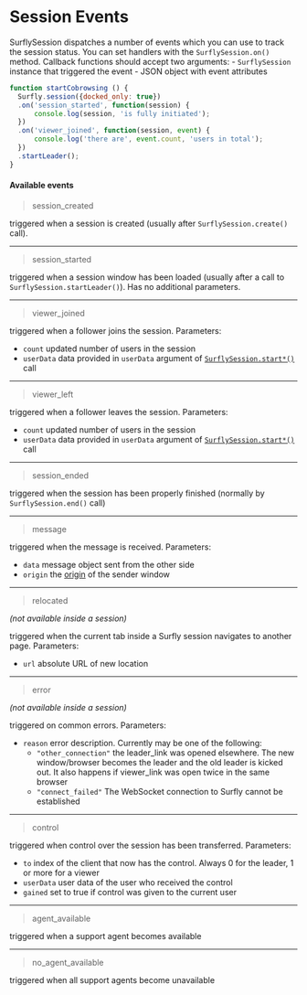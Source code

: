# Session Events

SurflySession dispatches a number of events which you can use to track the session status. You can set handlers with the `SurflySession.on()` method. Callback functions should accept two arguments:
    - `SurflySession` instance that triggered the event
    - JSON object with event attributes

```javascript
function startCobrowsing () {
  Surfly.session({docked_only: true})
  .on('session_started', function(session) {
      console.log(session, 'is fully initiated');
  })
  .on('viewer_joined', function(session, event) {
      console.log('there are', event.count, 'users in total');
  })
  .startLeader();
}
```

#### Available events

> session_created

triggered when a session is created (usually after `SurflySession.create()` call).

<hr />

> session_started

triggered when a session window has been loaded (usually after a call to `SurflySession.startLeader()`). Has no additional parameters.

<hr />

> viewer_joined

triggered when a follower joins the session. Parameters:

- `count` updated number of users in the session
- `userData` data provided in `userData` argument of [`SurflySession.start*()`](surflysession_objects.md) call

<hr />

> viewer_left

triggered when a follower leaves the session. Parameters:

- `count` updated number of users in the session
- `userData` data provided in `userData` argument of [`SurflySession.start*()`](surflysession_objects.md) call

<hr />

> session_ended

triggered when the session has been properly finished (normally by `SurflySession.end()` call)

<hr />

> message

triggered when the message is received. Parameters:

- `data` message object sent from the other side
- `origin` the [origin](https://developer.mozilla.org/en-US/docs/Web/Security/Same-origin_policy) of the sender window

<hr />

> relocated

_(not available inside a session)_

triggered when the current tab inside a Surfly session navigates to another page. Parameters:
- `url` absolute URL of new location

<hr />

>  error

_(not available inside a session)_

triggered on common errors. Parameters:
- `reason` error description. Currently may be one of the following:
  -  `"other_connection"` the leader_link was opened elsewhere. The new window/browser becomes the leader and the old leader is kicked out. It also happens if viewer_link was open twice in the same browser
  -  `"connect_failed"` The WebSocket connection to Surfly cannot be established

<hr />

> control

triggered when control over the session has been transferred. Parameters:
- `to` index of the client that now has the control. Always 0 for the leader, 1 or more for a viewer
- `userData` user data of the user who received the control
- `gained` set to true if control was given to the current user

<hr />

> agent_available

triggered when a support agent becomes available

<hr />

> no_agent_available

triggered when all support agents become unavailable